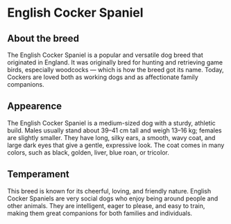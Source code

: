 # English Cocker Spaniel

## About the breed

The English Cocker Spaniel is a popular and versatile dog breed that originated in England. It was originally bred for hunting and retrieving game birds, especially woodcocks — which is how the breed got its name. Today, Cockers are loved both as working dogs and as affectionate family companions.

## Appearence

The English Cocker Spaniel is a medium-sized dog with a sturdy, athletic build. Males usually stand about 39–41 cm tall and weigh 13–16 kg; females are slightly smaller. They have long, silky ears, a smooth, wavy coat, and large dark eyes that give a gentle, expressive look. The coat comes in many colors, such as black, golden, liver, blue roan, or tricolor.

## Temperament

This breed is known for its cheerful, loving, and friendly nature. English Cocker Spaniels are very social dogs who enjoy being around people and other animals. They are intelligent, eager to please, and easy to train, making them great companions for both families and individuals.